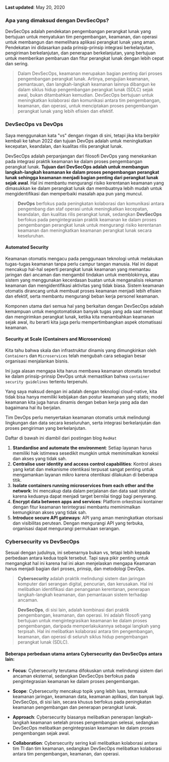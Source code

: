 **Last updated**: May 20, 2020


### Apa yang dimaksud dengan DevSecOps?
DevSecOps adalah pendekatan pengembangan perangkat lunak yang bertujuan untuk menyatukan tim pengembangan, keamanan, dan operasi untuk membangun dan memelihara aplikasi perangkat lunak yang aman. Pendekatan ini didasarkan pada prinsip-prinsip integrasi berkelanjutan, pengiriman berkelanjutan, dan penerapan berkelanjutan, yang bertujuan untuk memberikan pembaruan dan fitur perangkat lunak dengan lebih cepat dan sering. 

  > Dalam DevSecOps, keamanan merupakan bagian penting dari proses pengembangan perangkat lunak. Artinya, pengujian keamanan, pemantauan, dan langkah-langkah keamanan lainnya dibangun ke dalam siklus hidup pengembangan perangkat lunak (SDLC) sejak awal, bukan ditambahkan kemudian. DevSecOps bertujuan untuk meningkatkan kolaborasi dan komunikasi antara tim pengembangan, keamanan, dan operasi, untuk menciptakan proses pengembangan perangkat lunak yang lebih efisien dan efektif.

### DevSecOps vs DevOps
Saya menggunakan kata "vs" dengan ringan di sini, tetapi jika kita berpikir kembali ke tahun 2022 dan tujuan DevOps adalah untuk meningkatkan kecepatan, keandalan, dan kualitas rilis perangkat lunak.

DevSecOps adalah perpanjangan dari filosofi DevOps yang menekankan pada integrasi praktik keamanan ke dalam proses pengembangan perangkat lunak. **Tujuan dari DevSecOps adalah untuk membangun langkah-langkah keamanan ke dalam proses pengembangan perangkat lunak sehingga keamanan menjadi bagian penting dari perangkat lunak sejak awal**. Hal ini membantu mengurangi risiko kerentanan keamanan yang dimasukkan ke dalam perangkat lunak dan membuatnya lebih mudah untuk mengidentifikasi dan memperbaiki masalah apa pun yang muncul.

  > **DevOps** berfokus pada peningkatan kolaborasi dan komunikasi antara pengembang dan staf operasi untuk meningkatkan kecepatan, keandalan, dan kualitas rilis perangkat lunak, sedangkan **DevSecOps** berfokus pada pengintegrasian praktik keamanan ke dalam proses pengembangan perangkat lunak untuk mengurangi risiko kerentanan keamanan dan meningkatkan keamanan perangkat lunak secara keseluruhan.

#### Automated Security
Keamanan otomatis mengacu pada penggunaan teknologi untuk melakukan tugas-tugas keamanan tanpa perlu campur tangan manusia. Hal ini dapat mencakup hal-hal seperti perangkat lunak keamanan yang memantau jaringan dari ancaman dan mengambil tindakan untuk memblokirnya, atau sistem yang menggunakan kecerdasan buatan untuk menganalisis rekaman keamanan dan mengidentifikasi aktivitas yang tidak biasa. Sistem keamanan otomatis dirancang untuk membuat proses keamanan menjadi lebih efisien dan efektif, serta membantu mengurangi beban kerja personel keamanan.

Komponen utama dari semua hal yang berkaitan dengan DevSecOps adalah kemampuan untuk mengotomatiskan banyak tugas yang ada saat membuat dan mengirimkan perangkat lunak, ketika kita menambahkan keamanan sejak awal, itu berarti kita juga perlu mempertimbangkan aspek otomatisasi keamanan.

#### Security at Scale (Containers and Microservices)
Kita tahu bahwa skala dan infrastruktur dinamis yang dimungkinkan oleh `Containers` dan `Microservices` telah mengubah cara sebagian besar organisasi menjalankan bisnis.

Ini juga alasan mengapa kita harus membawa keamanan otomatis tersebut ke dalam prinsip-prinsip DevOps untuk memastikan bahwa `container security guidelines` tertentu terpenuhi.

Yang saya maksud dengan ini adalah dengan teknologi cloud-native, kita tidak bisa hanya memiliki kebijakan dan postur keamanan yang statis; model keamanan kita juga harus dinamis dengan beban kerja yang ada dan bagaimana hal itu berjalan.

Tim DevOps perlu menyertakan keamanan otomatis untuk melindungi lingkungan dan data secara keseluruhan, serta integrasi berkelanjutan dan proses pengiriman yang berkelanjutan.

Daftar di bawah ini diambil dari postingan blog `RedHat`
  1. **Standardise and automate the environment**: Setiap layanan harus memiliki hak istimewa sesedikit mungkin untuk meminimalkan koneksi dan akses yang tidak sah.
  2. **Centralise user identity and access control capabilities**: Kontrol akses yang ketat dan mekanisme otentikasi terpusat sangat penting untuk mengamankan layanan mikro karena otentikasi dilakukan di beberapa titik.
  3. **Isolate containers running microservices from each other and the network**: Ini mencakup data dalam perjalanan dan data saat istirahat karena keduanya dapat menjadi target bernilai tinggi bagi penyerang.
  4. **Encrypt data between apps and services**: Platform orkestrasi kontainer dengan fitur keamanan terintegrasi membantu meminimalkan kemungkinan akses yang tidak sah.
  5. **Introduce secure API gateways**: API yang aman meningkatkan otorisasi dan visibilitas perutean. Dengan mengurangi API yang terbuka, organisasi dapat mengurangi permukaan serangan.

### Cybersecurity vs DevSecOps

Sesuai dengan judulnya, ini sebenarnya bukan vs, tetapi lebih kepada perbedaan antara kedua topik tersebut. Tapi saya pikir penting untuk mengangkat hal ini karena hal ini akan menjelaskan mengapa Keamanan harus menjadi bagian dari proses, prinsip, dan metodologi DevOps.

  > **Cybersecurity** adalah praktik melindungi sistem dan jaringan komputer dari serangan digital, pencurian, dan kerusakan. Hal ini melibatkan identifikasi dan penanganan kerentanan, penerapan langkah-langkah keamanan, dan pemantauan sistem terhadap ancaman.

  > **DevSecOps**, di sisi lain, adalah kombinasi dari praktik pengembangan, keamanan, dan operasi. Ini adalah filosofi yang bertujuan untuk mengintegrasikan keamanan ke dalam proses pengembangan, daripada memperlakukannya sebagai langkah yang terpisah. Hal ini melibatkan kolaborasi antara tim pengembangan, keamanan, dan operasi di seluruh siklus hidup pengembangan perangkat lunak (SDLC).

#### Beberapa perbedaan utama antara Cybersecurity dan DevSecOps antara lain:

  * **Focus**: Cybersecurity terutama difokuskan untuk melindungi sistem dari ancaman eksternal, sedangkan DevSecOps berfokus pada pengintegrasian keamanan ke dalam proses pengembangan.

  * **Scope**: Cybersecurity mencakup topik yang lebih luas, termasuk keamanan jaringan, keamanan data, keamanan aplikasi, dan banyak lagi. DevSecOps, di sisi lain, secara khusus berfokus pada peningkatan keamanan pengembangan dan penerapan perangkat lunak.

  * **Approach**: Cybersecurity biasanya melibatkan penerapan langkah-langkah keamanan setelah proses pengembangan selesai, sedangkan DevSecOps melibatkan pengintegrasian keamanan ke dalam proses pengembangan sejak awal.

  * **Collaboration**: Cybersecurity sering kali melibatkan kolaborasi antara tim TI dan tim keamanan, sedangkan DevSecOps melibatkan kolaborasi antara tim pengembangan, keamanan, dan operasi.
